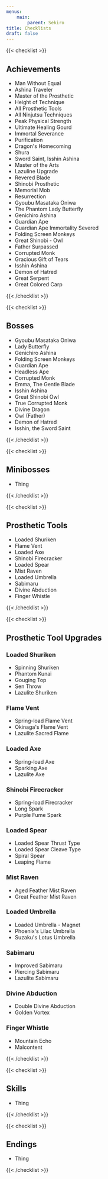 ```yaml
---
menus:
    main:
        parent: Sekiro
title: Checklists
draft: false
---
```


{{< checklist >}}

## Achievements

- Man Without Equal
- Ashina Traveler
- Master of the Prosthetic
- Height of Technique
- All Prosthetic Tools
- All Ninjutsu Techniques
- Peak Physical Strength
- Ultimate Healing Gourd
- Immortal Severance
- Purification
- Dragon's Homecoming
- Shura
- Sword Saint, Isshin Ashina
- Master of the Arts
- Lazuline Upgrade
- Revered Blade
- Shinobi Prosthetic
- Memorial Mob
- Resurrection
- Gyoubu Masataka Oniwa
- The Phantom Lady Butterfly
- Genichiro Ashina
- Guardian Ape
- Guardian Ape Immortality Severed
- Folding Screen Monkeys
- Great Shinobi - Owl
- Father Surpassed
- Corrupted Monk
- Gracious Gift of Tears
- Isshin Ashina
- Demon of Hatred
- Great Serpent
- Great Colored Carp

{{< /checklist >}}

{{< checklist >}}

## Bosses 

- Gyoubu Masataka Oniwa
- Lady Butterfly
- Genichiro Ashina
- Folding Screen Monkeys
- Guardian Ape
- Headless Ape
- Corrupted Monk
- Emma, The Gentle Blade
- Isshin Ashina
- Great Shinobi Owl
- True Corrupted Monk
- Divine Dragon
- Owl (Father)
- Demon of Hatred
- Isshin, the Sword Saint

{{< /checklist >}}

{{< checklist >}}

## Minibosses 

- Thing

{{< /checklist >}}

{{< checklist >}}

## Prosthetic Tools 

- Loaded Shuriken
- Flame Vent
- Loaded Axe
- Shinobi Firecracker
- Loaded Spear
- Mist Raven
- Loaded Umbrella
- Sabimaru
- Divine Abduction
- Finger Whistle

{{< /checklist >}}

{{< checklist >}}

## Prosthetic Tool Upgrades

### Loaded Shuriken 

- Spinning Shuriken
- Phantom Kunai
- Gouging Top
- Sen Throw
- Lazulite Shuriken

### Flame Vent

- Spring-load Flame Vent
- Okinaga's Flame Vent
- Lazulite Sacred Flame

### Loaded Axe

- Spring-load Axe
- Sparking Axe
- Lazulite Axe

### Shinobi Firecracker

- Spring-load Firecracker
- Long Spark
- Purple Fume Spark


### Loaded Spear

- Loaded Spear Thrust Type
- Loaded Spear Cleave Type
- Spiral Spear
- Leaping Flame

### Mist Raven

- Aged Feather Mist Raven
- Great Feather Mist Raven

### Loaded Umbrella

- Loaded Umbrella - Magnet
- Phoenix's Lilac Umbrella
- Suzaku's Lotus Umbrella

### Sabimaru

- Improved Sabimaru
- Piercing Sabimaru
- Lazulite Sabimaru

### Divine Abduction

- Double Divine Abduction
- Golden Vortex

### Finger Whistle

- Mountain Echo
- Malcontent

{{< /checklist >}}

{{< checklist >}}

## Skills

- Thing

{{< /checklist >}}

{{< checklist >}}

## Endings 

- Thing

{{< /checklist >}}

